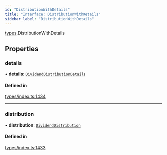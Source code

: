 ```yaml
---
id: "DistributionWithDetails"
title: "Interface: DistributionWithDetails"
sidebar_label: "DistributionWithDetails"
---
```


[types](../../../modules/Types/Types.md).DistributionWithDetails

## Properties

### details

• **details**: [`DividendDistributionDetails`](../../API/Entities/DividendDistribution/Types/DividendDistributionDetails/DividendDistributionDetails.md)

#### Defined in

[types/index.ts:1434](https://github.com/PolymeshAssociation/polymesh-sdk/blob/95f248df/src/types/index.ts#L1434)

___

### distribution

• **distribution**: [`DividendDistribution`](../../../classes/API/Entities/DividendDistribution/DividendDistribution.md)

#### Defined in

[types/index.ts:1433](https://github.com/PolymeshAssociation/polymesh-sdk/blob/95f248df/src/types/index.ts#L1433)
